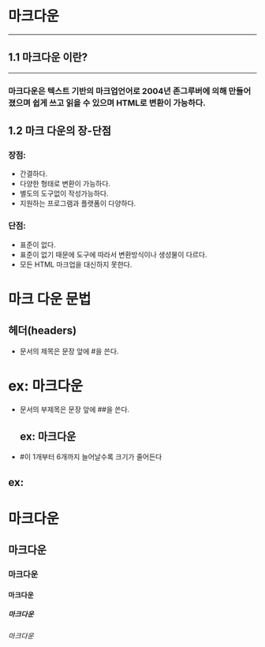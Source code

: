 # 마크다운
<hr/>

## 1.1 마크다운 이란?
<hr/>

### 마크다운은 텍스트 기반의 마크업언어로 2004년 존그루버에 의해 만들어졌으며 쉽게 쓰고 읽을 수 있으며 HTML로 변환이 가능하다.

## 1.2 마크 다운의 장-단점
 ### 장점: 
   + 간결하다.
   + 다양한 형태로 변환이 가능하다.
   + 별도의 도구없이 작성가능하다.
   + 지원하는 프로그램과 플랫폼이 다양하다.


### 단점:
+ 표준이 없다.
+ 표준이 없기 때문에 도구에 따라서 변환방식이나 생성물이 다르다.
+ 모든 HTML 마크업을 대신하지 못한다.

# 마크 다운 문법


## 헤더(headers)
+ 문서의 제목은 문장 앞에 #을 쓴다.


 # ex: 마크다운

  
+ 문서의 부제목은 문장 앞에 ##을 쓴다.


  ## ex: 마크다운


+  #이 1개부터 6개까지 늘어날수록 크기가 줄어든다
## ex:


# 마크다운


## 마크다운


### 마크다운 


#### 마크다운 


##### 마크다운


###### 마크다운


